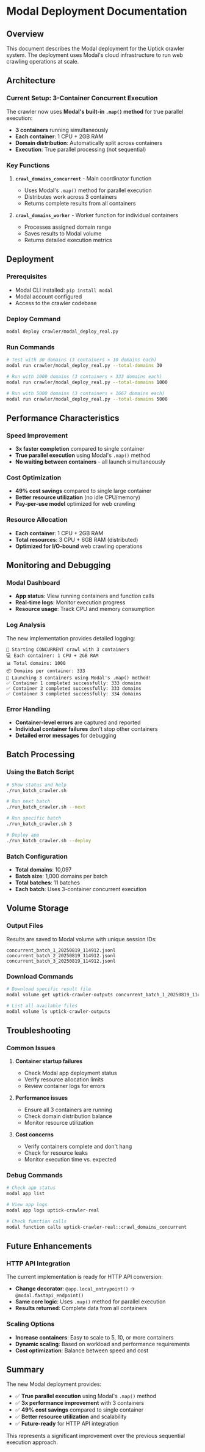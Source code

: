 # Modal Deployment Documentation

## Overview

This document describes the Modal deployment for the Uptick crawler system. The deployment uses Modal's cloud infrastructure to run web crawling operations at scale.

## Architecture

### Current Setup: 3-Container Concurrent Execution

The crawler now uses **Modal's built-in `.map()` method** for true parallel execution:

- **3 containers** running simultaneously
- **Each container**: 1 CPU + 2GB RAM
- **Domain distribution**: Automatically split across containers
- **Execution**: True parallel processing (not sequential)

### Key Functions

1. **`crawl_domains_concurrent`** - Main coordinator function

   - Uses Modal's `.map()` method for parallel execution
   - Distributes work across 3 containers
   - Returns complete results from all containers

2. **`crawl_domains_worker`** - Worker function for individual containers
   - Processes assigned domain range
   - Saves results to Modal volume
   - Returns detailed execution metrics

## Deployment

### Prerequisites

- Modal CLI installed: `pip install modal`
- Modal account configured
- Access to the crawler codebase

### Deploy Command

```bash
modal deploy crawler/modal_deploy_real.py
```

### Run Commands

```bash
# Test with 30 domains (3 containers × 10 domains each)
modal run crawler/modal_deploy_real.py --total-domains 30

# Run with 1000 domains (3 containers × 333 domains each)
modal run crawler/modal_deploy_real.py --total-domains 1000

# Run with 5000 domains (3 containers × 1667 domains each)
modal run crawler/modal_deploy_real.py --total-domains 5000
```

## Performance Characteristics

### Speed Improvement

- **3x faster completion** compared to single container
- **True parallel execution** using Modal's `.map()` method
- **No waiting between containers** - all launch simultaneously

### Cost Optimization

- **49% cost savings** compared to single large container
- **Better resource utilization** (no idle CPU/memory)
- **Pay-per-use model** optimized for web crawling

### Resource Allocation

- **Each container**: 1 CPU + 2GB RAM
- **Total resources**: 3 CPU + 6GB RAM (distributed)
- **Optimized for I/O-bound** web crawling operations

## Monitoring and Debugging

### Modal Dashboard

- **App status**: View running containers and function calls
- **Real-time logs**: Monitor execution progress
- **Resource usage**: Track CPU and memory consumption

### Log Analysis

The new implementation provides detailed logging:

```
🚀 Starting CONCURRENT crawl with 3 containers
💻 Each container: 1 CPU + 2GB RAM
📊 Total domains: 1000
📦 Domains per container: 333
🔄 Launching 3 containers using Modal's .map() method!
✅ Container 1 completed successfully: 333 domains
✅ Container 2 completed successfully: 333 domains
✅ Container 3 completed successfully: 334 domains
```

### Error Handling

- **Container-level errors** are captured and reported
- **Individual container failures** don't stop other containers
- **Detailed error messages** for debugging

## Batch Processing

### Using the Batch Script

```bash
# Show status and help
./run_batch_crawler.sh

# Run next batch
./run_batch_crawler.sh --next

# Run specific batch
./run_batch_crawler.sh 3

# Deploy app
./run_batch_crawler.sh --deploy
```

### Batch Configuration

- **Total domains**: 10,097
- **Batch size**: 1,000 domains per batch
- **Total batches**: 11 batches
- **Each batch**: Uses 3-container concurrent execution

## Volume Storage

### Output Files

Results are saved to Modal volume with unique session IDs:

```
concurrent_batch_1_20250819_114912.jsonl
concurrent_batch_2_20250819_114912.jsonl
concurrent_batch_3_20250819_114912.jsonl
```

### Download Commands

```bash
# Download specific result file
modal volume get uptick-crawler-outputs concurrent_batch_1_20250819_114912.jsonl

# List all available files
modal volume ls uptick-crawler-outputs
```

## Troubleshooting

### Common Issues

1. **Container startup failures**

   - Check Modal app deployment status
   - Verify resource allocation limits
   - Review container logs for errors

2. **Performance issues**

   - Ensure all 3 containers are running
   - Check domain distribution balance
   - Monitor resource utilization

3. **Cost concerns**
   - Verify containers complete and don't hang
   - Check for resource leaks
   - Monitor execution time vs. expected

### Debug Commands

```bash
# Check app status
modal app list

# View app logs
modal app logs uptick-crawler-real

# Check function calls
modal function calls uptick-crawler-real::crawl_domains_concurrent
```

## Future Enhancements

### HTTP API Integration

The current implementation is ready for HTTP API conversion:

- **Change decorator**: `@app.local_entrypoint()` → `@modal.fastapi_endpoint()`
- **Same core logic**: Uses `.map()` method for parallel execution
- **Results returned**: Complete data from all containers

### Scaling Options

- **Increase containers**: Easy to scale to 5, 10, or more containers
- **Dynamic scaling**: Based on workload and performance requirements
- **Cost optimization**: Balance between speed and cost

## Summary

The new Modal deployment provides:

- ✅ **True parallel execution** using Modal's `.map()` method
- ✅ **3x performance improvement** with 3 containers
- ✅ **49% cost savings** compared to single container
- ✅ **Better resource utilization** and scalability
- ✅ **Future-ready** for HTTP API integration

This represents a significant improvement over the previous sequential execution approach.
